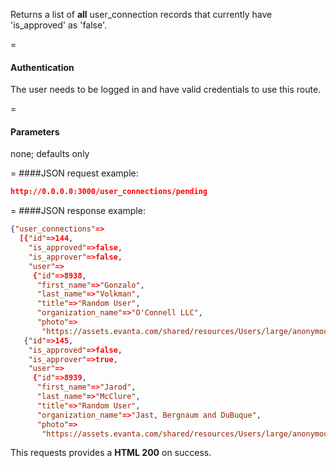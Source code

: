 <!-- --- title: GET /user_connections/pending -->

Returns a list of **all** user_connection records that currently have 'is_approved' as 'false'.

=
#### Authentication

The user needs to be logged in and have valid credentials to use this route.

=
#### Parameters

none; defaults only

=
####JSON request example:
```json
http://0.0.0.0:3000/user_connections/pending
```

=
####JSON response example:

```json
{"user_connections"=>
  [{"id"=>144,
    "is_approved"=>false,
    "is_approver"=>false,
    "user"=>
     {"id"=>8938,
      "first_name"=>"Gonzalo",
      "last_name"=>"Volkman",
      "title"=>"Random User",
      "organization_name"=>"O'Connell LLC",
      "photo"=>
       "https://assets.evanta.com/shared/resources/Users/large/anonymous2.jpg"}},
   {"id"=>145,
    "is_approved"=>false,
    "is_approver"=>true,
    "user"=>
     {"id"=>8939,
      "first_name"=>"Jarod",
      "last_name"=>"McClure",
      "title"=>"Random User",
      "organization_name"=>"Jast, Bergnaum and DuBuque",
      "photo"=>
       "https://assets.evanta.com/shared/resources/Users/large/anonymous2.jpg"}}]}
```

This requests provides a <strong>HTML 200</strong> on success.